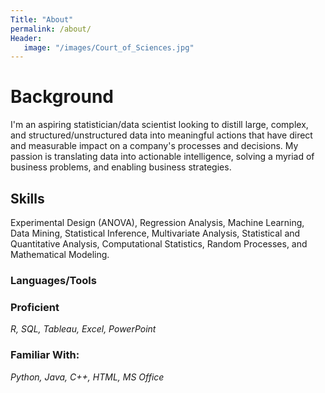```yaml
---
Title: "About"
permalink: /about/
Header:
   image: "/images/Court_of_Sciences.jpg"
---
```


# Background

I'm an aspiring statistician/data scientist looking to distill large, complex, and structured/unstructured data into meaningful actions that have direct and measurable impact on a company's processes and decisions. My passion is translating data into actionable intelligence, solving a myriad of business problems, and enabling business strategies.


## Skills

Experimental Design (ANOVA), Regression Analysis, Machine Learning, Data Mining, Statistical Inference, Multivariate Analysis, Statistical and Quantitative Analysis, Computational Statistics, Random Processes, and Mathematical Modeling.

### Languages/Tools
### **Proficient**
*R, SQL, Tableau, Excel, PowerPoint*

### **Familiar With:**
*Python, Java, C++, HTML, MS Office*
